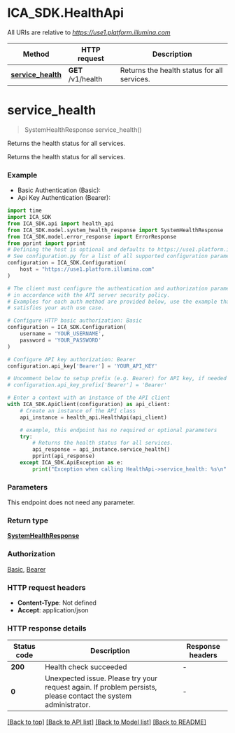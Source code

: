 # ICA_SDK.HealthApi

All URIs are relative to *https://use1.platform.illumina.com*

Method | HTTP request | Description
------------- | ------------- | -------------
[**service_health**](HealthApi.md#service_health) | **GET** /v1/health | Returns the health status for all services.


# **service_health**
> SystemHealthResponse service_health()

Returns the health status for all services.

Returns the health status for all services.

### Example

* Basic Authentication (Basic):
* Api Key Authentication (Bearer):
```python
import time
import ICA_SDK
from ICA_SDK.api import health_api
from ICA_SDK.model.system_health_response import SystemHealthResponse
from ICA_SDK.model.error_response import ErrorResponse
from pprint import pprint
# Defining the host is optional and defaults to https://use1.platform.illumina.com
# See configuration.py for a list of all supported configuration parameters.
configuration = ICA_SDK.Configuration(
    host = "https://use1.platform.illumina.com"
)

# The client must configure the authentication and authorization parameters
# in accordance with the API server security policy.
# Examples for each auth method are provided below, use the example that
# satisfies your auth use case.

# Configure HTTP basic authorization: Basic
configuration = ICA_SDK.Configuration(
    username = 'YOUR_USERNAME',
    password = 'YOUR_PASSWORD'
)

# Configure API key authorization: Bearer
configuration.api_key['Bearer'] = 'YOUR_API_KEY'

# Uncomment below to setup prefix (e.g. Bearer) for API key, if needed
# configuration.api_key_prefix['Bearer'] = 'Bearer'

# Enter a context with an instance of the API client
with ICA_SDK.ApiClient(configuration) as api_client:
    # Create an instance of the API class
    api_instance = health_api.HealthApi(api_client)

    # example, this endpoint has no required or optional parameters
    try:
        # Returns the health status for all services.
        api_response = api_instance.service_health()
        pprint(api_response)
    except ICA_SDK.ApiException as e:
        print("Exception when calling HealthApi->service_health: %s\n" % e)
```


### Parameters
This endpoint does not need any parameter.

### Return type

[**SystemHealthResponse**](SystemHealthResponse.md)

### Authorization

[Basic](../README.md#Basic), [Bearer](../README.md#Bearer)

### HTTP request headers

 - **Content-Type**: Not defined
 - **Accept**: application/json


### HTTP response details
| Status code | Description | Response headers |
|-------------|-------------|------------------|
**200** | Health check succeeded |  -  |
**0** | Unexpected issue. Please try your request again. If problem persists, please contact the system administrator. |  -  |

[[Back to top]](#) [[Back to API list]](../README.md#documentation-for-api-endpoints) [[Back to Model list]](../README.md#documentation-for-models) [[Back to README]](../README.md)

